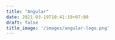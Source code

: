 ```yaml
---
title: "Angular"
date: 2021-03-19T10:41:19+07:00
draft: false
title_image: '/images/angular-logo.png'
---
```


<span class="bi bi-star-fill"></span>
<span class="bi bi-star-fill"></span>
<span class="bi bi-star-fill"></span>
<span class="bi bi-star"></span>
<span class="bi bi-star"></span>


